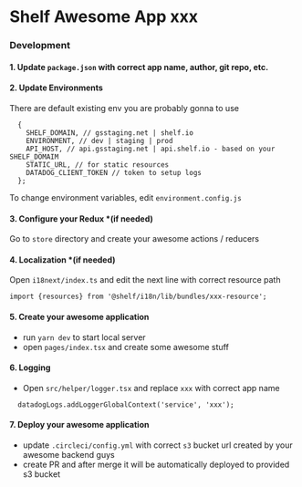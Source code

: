 # Shelf Awesome App xxx

### Development

#### 1. Update `package.json` with correct app name, author, git repo, etc.

#### 2. Update Environments

There are default existing env you are probably gonna to use

```
  {
    SHELF_DOMAIN, // gsstaging.net | shelf.io
    ENVIRONMENT, // dev | staging | prod
    API_HOST, // api.gsstaging.net | api.shelf.io - based on your SHELF_DOMAIM
    STATIC_URL, // for static resources
    DATADOG_CLIENT_TOKEN // token to setup logs
  };

```

To change environment variables, edit `environment.config.js`

#### 3. Configure your Redux \*(if needed)

Go to `store` directory and create your awesome actions / reducers

#### 4. Localization \*(if needed)

Open `i18next/index.ts` and edit the next line with correct resource path

```
import {resources} from '@shelf/i18n/lib/bundles/xxx-resource';
```

#### 5. Create your awesome application

- run `yarn dev` to start local server
- open `pages/index.tsx` and create some awesome stuff

#### 6. Logging

- Open `src/helper/logger.tsx` and replace `xxx` with correct app name

```
  datadogLogs.addLoggerGlobalContext('service', 'xxx');
```

#### 7. Deploy your awesome application

- update `.circleci/config.yml` with correct `s3` bucket url created by your awesome backend guys
- create PR and after merge it will be automatically deployed to provided s3 bucket
